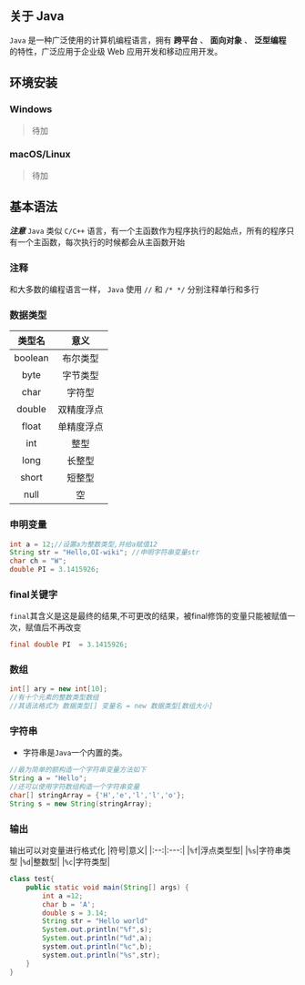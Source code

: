 ## 关于 Java

 `Java` 是一种广泛使用的计算机编程语言，拥有 **跨平台** 、 **面向对象** 、 **泛型编程** 的特性，广泛应用于企业级 Web 应用开发和移动应用开发。

## 环境安装


### Windows

>待加

### macOS/Linux

 >待加

## 基本语法

  **_注意_**  `Java` 类似 `C/C++` 语言，有一个主函数作为程序执行的起始点，所有的程序只有一个主函数，每次执行的时候都会从主函数开始

### 注释

 和大多数的编程语言一样， `Java` 使用 `//` 和 `/* */` 分别注释单行和多行

### 数据类型

|   类型名   |  意义   |
|:-------:|:-----:|
| boolean | 布尔类型  |
|  byte   | 字节类型  |
|  char   |  字符型  |
| double  | 双精度浮点 |
|  float  | 单精度浮点 |
|   int   |  整型   |
|  long   |  长整型  |
|  short  |  短整型  |
|  null   |   空   |


### 申明变量

```java
int a = 12;//设置a为整数类型,并给a赋值12
String str = "Hello,OI-wiki"; //申明字符串变量str
char ch = "W";
double PI = 3.1415926;  
```
### final关键字

`final`其含义是这是最终的结果,不可更改的结果，被final修饰的变量只能被赋值一次，赋值后不再改变
```java
final double PI  = 3.1415926; 
```

### 数组

```java
int[] ary = new int[10];
//有十个元素的整数类型数组
//其语法格式为 数据类型[] 变量名 = new 数据类型[数组大小]
```

### 字符串
* 字符串是`Java`一个内置的类。
```java
//最为简单的额构造一个字符串变量方法如下
String a = "Hello";
//还可以使用字符数组构造一个字符串变量
char[] stringArray = {'H','e','l','l','o'};
String s = new String(stringArray);
```
### 输出
输出可以对变量进行格式化
|符号|意义|
|:--:|:---:|
|`%f`|浮点类型型|
|`%s`|字符串类型
|`%d`|整数型|
|`%c`|字符类型|
```java
class test{
    public static void main(String[] args) {
        int a =12;
        char b = 'A';
        double s = 3.14;
        String str = "Hello world"
        System.out.println("%f",s);
        System.out.println("%d",a);
        system.out.println("%c",b);
        system.out.println("%s",str);
    }
}
```

